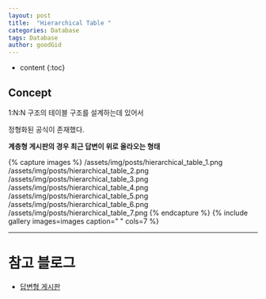 ```yaml
---
layout: post
title:  "Hierarchical Table "
categories: Database
tags: Database
author: goodGid
---
```

* content
{:toc}


## Concept

1:N:N 구조의 테이블 구조를 설계하는데 있어서

정형화된 공식이 존재했다.

<b>계층형 게시판의 경우 최근 답변이 위로 올라오는 형태</b>



{% capture images %}
    /assets/img/posts/hierarchical_table_1.png
    /assets/img/posts/hierarchical_table_2.png
    /assets/img/posts/hierarchical_table_3.png
    /assets/img/posts/hierarchical_table_4.png
    /assets/img/posts/hierarchical_table_5.png
    /assets/img/posts/hierarchical_table_6.png
    /assets/img/posts/hierarchical_table_7.png
{% endcapture %}
{% include gallery images=images caption=" " cols=7 %}


---

# 참고 블로그

* [답변형 게시판](http://vkein.tistory.com/entry/%EB%8B%B5%EB%B3%80%ED%98%95-%EA%B2%8C%EC%8B%9C%ED%8C%90)
